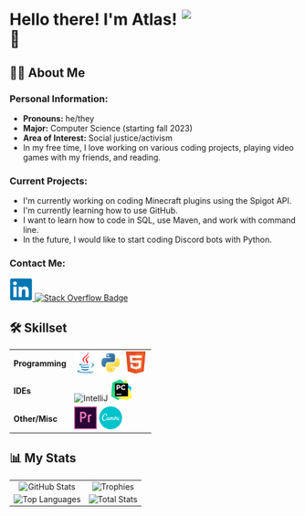 <div>
  <!--<img src="https://media.giphy.com/media/VTtANKl0beDFQRLDTh/giphy.gif" align="right" width="40%">-->
  <img src="https://media.giphy.com/media/v1.Y2lkPTc5MGI3NjExMGZlOGMxMTZiMGI0YjAwYzhkNTI0MzIxMTYzNGQ0ZmUxMzBjYWU5OSZjdD1n/USV0ym3bVWQJJmNu3N/giphy.gif" align="right" width="40%">
  <div align="left">
    <h1>Hello there! I'm Atlas! 👋</h1>
    <h2>👨‍💻 About Me</h2>
    <h3>Personal Information:</h3>
    <ul>
      <li><strong>Pronouns:</strong> he/they</li>
      <li><strong>Major:</strong> Computer Science (starting fall 2023)</li>
      <li><strong>Area of Interest:</strong> Social justice/activism</li>
      <li>In my free time, I love working on various coding projects, playing video games with my friends, and reading.</li>
    </ul>
  </div>
</div>


<!--
<div align="center">
  <h1>Hello there! I'm Atlas! 👋</h1>
</div>


## 👨‍💻 About Me

### Personal Information:
<ul>
  <li><strong>Pronouns:</strong> he/they</li>
  <li><strong>Major:</strong> Computer Science (starting fall 2023)</li>
  <li><strong>Area of Interest:</strong> Social justice/activism</li>
</ul>
-->

### Current Projects:
<ul>
  <li>I'm currently working on coding Minecraft plugins using the Spigot API.</li>
  <li>I'm currently learning how to use GitHub.</li>
  <li>I want to learn how to code in SQL, use Maven, and work with command line.</li>
  <li>In the future, I would like to start coding Discord bots with Python.</li>
</ul>

### Contact Me:
<a href="https://www.linkedin.com/in/atlas-mallams/">
  <img src="https://github.com/devicons/devicon/blob/master/icons/linkedin/linkedin-original.svg" title="LinkedInd Badge alt="LinkedIn Badge" width="40" height="40"/>
</a>
<a href="https://stackoverflow.com/users/21668471/atlaska826?tab=profile">
  <img src="https://cdn.worldvectorlogo.com/logos/stack-overflow.svg" title="Stack Overflow Badge" alt="Stack Overflow Badge" width="40" height="40"/>
</a>

## 🛠 Skillset

<table>
  <tr>
    <td><strong>Programming</strong></td>
    <td>
      <img src="https://github.com/devicons/devicon/blob/master/icons/java/java-original.svg" title="Java" alt="Java" width="40" height="40"/>
      <img src="https://github.com/devicons/devicon/blob/master/icons/python/python-original.svg" title="Python" alt="Python" width="40" height="40"/>
      <img src="https://github.com/devicons/devicon/blob/master/icons/html5/html5-original.svg" title="HTML" alt="HTML" width="40" height="40"/>
    </td>
  </tr>
  <tr>
    <td><strong>IDEs</strong></td>
    <td>
      <img src="https://cdn.worldvectorlogo.com/logos/intellij-idea-1.svg" title="IntelliJ" alt="IntelliJ" width="40" height="40"/>
      <img src="https://github.com/devicons/devicon/blob/master/icons/pycharm/pycharm-original.svg" title="PyCharm" alt="PyCharm" width="40" height="40"/>
    </td>
  </tr>
  <tr>
    <td><strong>Other/Misc</strong></td>
    <td>
      <img src="https://github.com/devicons/devicon/blob/master/icons/premierepro/premierepro-original.svg" title="Premiere Pro" alt="Premiere Pro" width="40" height="40"/>
      <img src="https://github.com/devicons/devicon/blob/master/icons/canva/canva-original.svg" title="Canva" alt="Canva" width="40" height="40"/>
    </td>
  </tr>
</table>

## 📊 My Stats

<table table-layout="fixed">
  <tr>
    <td align="center">
      <img src="https://streak-stats.demolab.com?user=atlaska826&theme=algolia" alt="GitHub Stats"/>
    </td>
    <td align="center">
      <img src="https://github-profile-trophy.vercel.app/?username=atlaska826&row=2&column=3&theme=algolia&margin-w=5&margin-h=5" alt="Trophies"/>
    </td>
  </tr>
  <tr>
    <td align="center">
      <img src="https://github-readme-stats.vercel.app/api/top-langs/?username=atlaska826&layout=compact&theme=algolia" alt="Top Languages"/>
    </td>
    <td align="center">
      <img src="https://github-readme-stats.vercel.app/api?username=atlaska826&show_icons=true&theme=algolia" alt="Total Stats"/>
    </td>
</table>

<!--

**atlaska826/atlaska826** is a ✨ _special_ ✨ repository because its `README.md` (this file) appears on your GitHub profile.

Here are some ideas to get you started:

- 🔭 I’m currently working on ...
- 🌱 I’m currently learning ...
- 👯 I’m looking to collaborate on ...
- 🤔 I’m looking for help with ...
- 💬 Ask me about ...
- 📫 How to reach me: ...
- 😄 Pronouns: ...
- ⚡ Fun fact: ...

<a href="https://www.linkedin.com/in/atlas-mallams/">
  <img src="https://img.shields.io/badge/LinkedIn-0A66C2?style=for-the-badge&logo=LinkedIn&logoColor=white" alt="LinkedIn Badge"/>
</a>
-->
